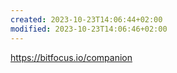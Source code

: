 ```yaml
---
created: 2023-10-23T14:06:44+02:00
modified: 2023-10-23T14:06:46+02:00
---
```


https://bitfocus.io/companion
